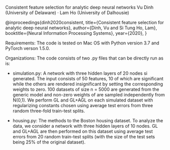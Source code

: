 Consistent feature selection for analytic deep neural networks
Vu Dinh (University of Delaware) · Lam Ho (University of Dalhousie)

@inproceedings{dinh2020consistent,
  title={Consistent feature selection for analytic deep neural networks},
  author={Dinh, Vu and Si Tung Ho, Lam},
  booktitle={Neural Information Processing Systems},
  year={2020},
}

Requirements: The code is tested on Mac OS with Python version 3.7 and PyTorch verson 1.5.0.  

Organizations: The code consists of two .py files that can be directly run as is:
  
  - simulation.py: A network with three hidden layers of 20 nodes si generated. The input consists of 50 features, 10 of which are significant while the others are rendered insignificant by setting the corresponding weights to zero. 100 datasets of size n = 5000 are generated from the generic model and non-zero weights of are sampled independently from N(0,1). We perform GL and GL+AGL on each simulated dataset with regularizing constants chosen using average test errors from three random three-fold train-test splits.
  
  - housing.py: The methods to the Boston housing dataset. To analyze the data, we consider a network with three hidden layers of 10 nodes. GL and GL+AGL are then performed on this dataset using average test errors from 20 random train-test splits (with the size of the test sets being 25% of the original dataset).
  
